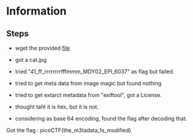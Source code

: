 # Information

## Steps

* wget the provided [file](https://mercury.picoctf.net/static/149ab4b27d16922142a1e8381677d76f/cat.jpg)

* got a cat.jpg
* tried "41_ff_rrrrrrrrfffmmm_MDY02_EPI_6037" as flag but failed.
* tried to get meta data from image magic but found nothing
* tried to get extarct metadata from "exiftool", got a License.
* thought taht it is hex, but it is not.
* considering as base 64 encoding, found the flag after decoding that.

Got the flag : picoCTF{the_m3tadata_1s_modified}